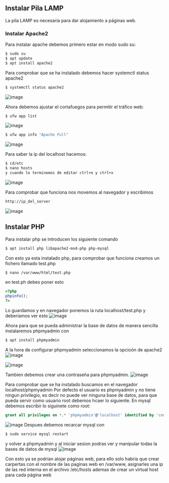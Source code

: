 ## Instalar Pila LAMP
La pila LAMP es necesaria para dar alojamiento a páginas web.
### Instalar Apache2
Para instalar apache debemos primero estar en modo sudo su:
```bash
$ sudo su
$ apt update
$ apt install apache2
```
Para comprobar que se ha instalado debemos hacer systemctl status apache2
```bash
$ systemctl status apache2
```
![image](https://user-images.githubusercontent.com/91255763/204372625-2ecbcc3b-ca82-4ea9-9aa0-a7203bfa854c.png)

Ahora debemos ajustar el cortafuegos para permitir el tráfico web:
```bash
$ ufw app list
```
![image](https://user-images.githubusercontent.com/91255763/204376644-33900e2d-61c5-46da-9b10-930c1df3d1bc.png)

```bash
$ ufw app info "Apache Full"
```
![image](https://user-images.githubusercontent.com/91255763/204377064-3b60570f-cbb7-4a45-a2ad-ee7873e5ee75.png)

Para saber la ip del localhost hacemos:

```bash
$ cd/etc 
$ nano hosts
y cuando lo terminemos de editar ctrl+o y ctrl+x
```
![image](https://user-images.githubusercontent.com/91255763/204378081-a3392769-9dce-4b38-a520-906a0ef829f7.png)


Para comprobar que funciona nos movemos al navegador y escribimos 
```bash
http://ip_del_server
```
![image](https://user-images.githubusercontent.com/91255763/204378218-54848d7a-9c7f-4683-a55f-3895f5c0d849.png)

## Instalar PHP
Para instalar php se introducen los siguiente comando

```bash
$ apt install php libapache2-mod-php php-mysql
``` 

Con esto ya esta instalado php, para comprobar que funciona creamos un fichero llamado test.php 
```bash
$ nano /var/www/html/test.php
``` 
en test.ph debes poner esto
```php
<?php
phpinfo();
?>
```
Lo guardamos y en navegador ponemos la ruta localhost/test.php y deberiamos ver esto
![image](https://user-images.githubusercontent.com/91255763/219902674-02e0757f-582e-4c2d-959c-9464f2ef9e88.png)

Ahora para que se pueda administrar la base de datos de manera sencilla instalaremos phpmyadmin con
```bash 
$ apt install phpmyadmin
```
A la hora de configurar phpmyadmin seleccionamos la opcioón de apache2
![image](https://user-images.githubusercontent.com/91255763/220162390-5499f44a-e097-40d2-9b4e-52678f430c55.png)

![image](https://user-images.githubusercontent.com/91255763/220162617-c779772f-e696-40df-8fae-79c8af9d6400.png)

Tambien debemos crear una contraseña para phpmyadmin.
![image](https://user-images.githubusercontent.com/91255763/220162694-17004cef-6316-483f-ba37-57a22a694668.png)

Para comprobar que se ha instalado buscamos en el navegador localhost/phpmyadmin
Por defecto el usuario es phpmyadmin y no tiene ningun privilegio, es decir no puede ver ninguna base de datos, para que pueda servir como usuario root debemos hcaer lo siguiente.
En mysql debemos escribir lo siguinete como root:
```sql
grant all privileges on *.* 'phpmyadmin'@'localhost' identified by 'contraseña';
```
![image](https://user-images.githubusercontent.com/91255763/220167516-e82ff6f2-261a-456a-ad96-ed342765f98d.png)
Despues debemos recarcar mysql con 
```bash
$ sudo service mysql restart
```
y volver a phpmyadmin y al iniciar sesion podras ver y manipular todas la bases de datos de mysql
![image](https://user-images.githubusercontent.com/91255763/220167762-2ddd0be6-d379-4df7-83e2-801fa1cb2d2c.png)



Con esto ya se podrían alojar páginas web, para ello solo habria que crear carpertas con el nombre de las paginas web en /var/www, asignarles una ip de las red interna en el archivo /etc/hosts ademas de crear un virtual host para cada página web
